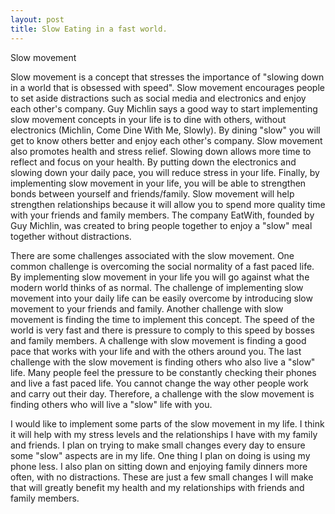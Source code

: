 ```yaml
---
layout: post
title: Slow Eating in a fast world.
---
```


Slow movement

Slow movement is a concept that stresses the importance of "slowing down in a world that is obsessed with speed". Slow movement encourages people to set aside distractions such as social media and electronics and enjoy each other's company. Guy Michlin says a good way to start implementing slow movement concepts in your life is to dine with others, without electronics (Michlin, Come Dine With Me, Slowly). By dining "slow" you will get to know others better and enjoy each other's company. Slow movement also promotes health and stress relief. Slowing down allows more time to reflect and focus on your health. By putting down the electronics and slowing down your daily pace, you will reduce stress in your life. Finally, by implementing slow movement in your life, you will be able to strengthen bonds between yourself and friends/family. Slow movement will help strengthen relationships because it will allow you to spend more quality time with your friends and family members. The company EatWith, founded by Guy Michlin, was created to bring people together to enjoy a "slow" meal together without distractions.

There are some challenges associated with the slow movement. One common challenge is overcoming the social normality of a fast paced life. By implementing slow movement in your life you will go against what the modern world thinks of as normal. The challenge of implementing slow movement into your daily life can be easily overcome by introducing slow movement to your friends and family. Another challenge with slow movement is finding the time to implement this concept. The speed of the world is very fast and there is pressure to comply to this speed by bosses and family members. A challenge with slow movement is finding a good pace that works with your life and with the others around you. The last challenge with the slow movement is finding others who also live a "slow" life. Many people feel the pressure to be constantly checking their phones and live a fast paced life. You cannot change the way other people work and carry out their day. Therefore, a challenge with the slow movement is finding others who will live a "slow" life with you.

I would like to implement some parts of the slow movement in my life. I think it will help with my stress levels and the relationships I have with my family and friends. I plan on trying to make small changes every day to ensure some "slow" aspects are in my life. One thing I plan on doing is using my phone less. I also plan on sitting down and enjoying family dinners more often, with no distractions. These are just a few small changes I will make that will greatly benefit my health and my relationships with friends and family members.
